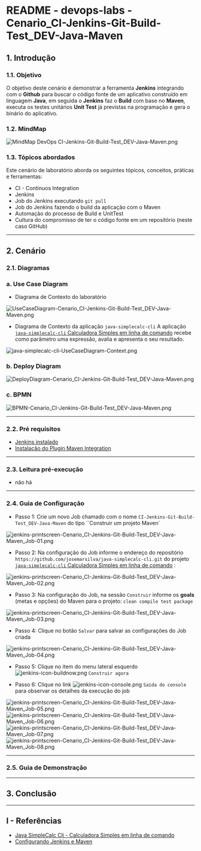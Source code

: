 # README - devops-labs - Cenario_CI-Jenkins-Git-Build-Test_DEV-Java-Maven

## 1. Introdução

### 1.1. Objetivo
O objetivo deste cenário é demonstrar a ferramenta **Jenkins** integrando com o **Github** para buscar o código fonte de um aplicativo construído em linguagem **Java**, em seguida o **Jenkins** faz o **Build** com base no **Maven**, executa os testes unitários **Unit Test** já previstas na programação e gera o binário do aplicativo.

### 1.2. MindMap
![MindMap DevOps CI-Jenkins-Git-Build-Test_DEV-Java-Maven.png](doc/MindMap%20DevOps%20CI-Jenkins-Git-Build-Test_DEV-Java-Maven.png)


### 1.3. Tópicos abordados
Este cenário de laboratório aborda os seguintes tópicos, conceitos, práticas e ferramentas:
* CI - Continuos Integration
* Jenkins
* Job do Jenkins executando `git pull`
* Job do Jenkins fazendo o build da aplicação com o Maven
* Automação do processo de Build e UnitTest
* Cultura do compromisso de ter o código fonte em um repositório (neste caso GitHub)

---
## 2. Cenário

### 2.1. Diagramas 

### a. Use Case Diagram

* Diagrama de Contexto do laboratório

![UseCaseDiagram-Cenario_CI-Jenkins-Git-Build-Test_DEV-Java-Maven.png](doc/UseCaseDiagram-Cenario_CI-Jenkins-Git-Build-Test_DEV-Java-Maven.png)

* Diagrama de Contexto da aplicação `java-simplecalc-cli`
A aplicação [`java-simplecalc-cli` Calculadora Simples em linha de comando](https://github.com/josemarsilva/java-simplecalc-cli) recebe como parâmetro uma expressão, avalia e apresenta o seu resultado.

![java-simplecalc-cli-UseCaseDiagram-Context.png](https://github.com/josemarsilva/java-simplecalc-cli/blob/master/doc/UseCaseDiagram-Context.png)


### b. Deploy Diagram
![DeployDiagram-Cenario_CI-Jenkins-Git-Build-Test_DEV-Java-Maven.png](doc/DeployDiagram-Cenario_CI-Jenkins-Git-Build-Test_DEV-Java-Maven.png)



### c. BPMN
![BPMN-Cenario_CI-Jenkins-Git-Build-Test_DEV-Java-Maven.png](doc/BPMN-Cenario_CI-Jenkins-Git-Build-Test_DEV-Java-Maven.png)


---
### 2.2. Pré requisitos

* [Jenkins instalado](https://github.com/josemarsilva/eval-jenkins)
* [Instalação do Plugin Maven Integration](https://github.com/josemarsilva/eval-jenkins/blob/master/doc/README-GuiaConfiguracao-MavenJenkins.md)


---
### 2.3. Leitura pré-execução

* não há

---
### 2.4. Guia de Configuração

* Passo 1: Crie um novo Job chamado com o nome `CI-Jenkins-Git-Build-Test_DEV-Java-Maven` do tipo ``Construir um projeto Maven`

![jenkins-printscreen-Cenario_CI-Jenkins-Git-Build-Test_DEV-Java-Maven_Job-01.png](doc/jenkins-printscreen-Cenario_CI-Jenkins-Git-Build-Test_DEV-Java-Maven_Job-01.png)

* Passo 2: Na configuração do Job informe o endereço do repositório `https://github.com/josemarsilva/java-simplecalc-cli.git` do projeto [`java-simplecalc-cli` Calculadora Simples em linha de comando](https://github.com/josemarsilva/java-simplecalc-cli) :

![jenkins-printscreen-Cenario_CI-Jenkins-Git-Build-Test_DEV-Java-Maven_Job-02.png](doc/jenkins-printscreen-Cenario_CI-Jenkins-Git-Build-Test_DEV-Java-Maven_Job-02.png)

* Passo 3: Na configuração do Job, na sessão `Construir` informe os __goals__ (metas e opções) do Maven para o projeto: `clean compile test package`

![jenkins-printscreen-Cenario_CI-Jenkins-Git-Build-Test_DEV-Java-Maven_Job-03.png](doc/jenkins-printscreen-Cenario_CI-Jenkins-Git-Build-Test_DEV-Java-Maven_Job-03.png)

* Passo 4: Clique no botão `Salvar` para salvar as configurações do Job criada

![jenkins-printscreen-Cenario_CI-Jenkins-Git-Build-Test_DEV-Java-Maven_Job-04.png](doc/jenkins-printscreen-Cenario_CI-Jenkins-Git-Build-Test_DEV-Java-Maven_Job-04.png)

* Passo 5: Clique no item do menu lateral esquerdo ![jenkins-icon-buildnow.png](doc/jenkins-icon-buildnow.png) `Construir agora`

* Passo 6: Clique no link ![jenkins-icon-console.png](doc/jenkins-icon-console.png) `Saída do console` para observar os detalhes da execução do job

![jenkins-printscreen-Cenario_CI-Jenkins-Git-Build-Test_DEV-Java-Maven_Job-05.png](doc/jenkins-printscreen-Cenario_CI-Jenkins-Git-Build-Test_DEV-Java-Maven_Job-05.png)
![jenkins-printscreen-Cenario_CI-Jenkins-Git-Build-Test_DEV-Java-Maven_Job-06.png](doc/jenkins-printscreen-Cenario_CI-Jenkins-Git-Build-Test_DEV-Java-Maven_Job-06.png)
![jenkins-printscreen-Cenario_CI-Jenkins-Git-Build-Test_DEV-Java-Maven_Job-07.png](doc/jenkins-printscreen-Cenario_CI-Jenkins-Git-Build-Test_DEV-Java-Maven_Job-07.png)
![jenkins-printscreen-Cenario_CI-Jenkins-Git-Build-Test_DEV-Java-Maven_Job-08.png](doc/jenkins-printscreen-Cenario_CI-Jenkins-Git-Build-Test_DEV-Java-Maven_Job-08.png)



---
### 2.5. Guia de Demonstração


---
## 3. Conclusão


---
## I - Referências

* [Java SimpleCalc Cli - Calculadora Simples em linha de comando](https://github.com/josemarsilva/java-simplecalc-cli)
* [Configurando Jenkins e Maven](https://www.tutorialspoint.com/jenkins/jenkins_maven_setup.htm)
